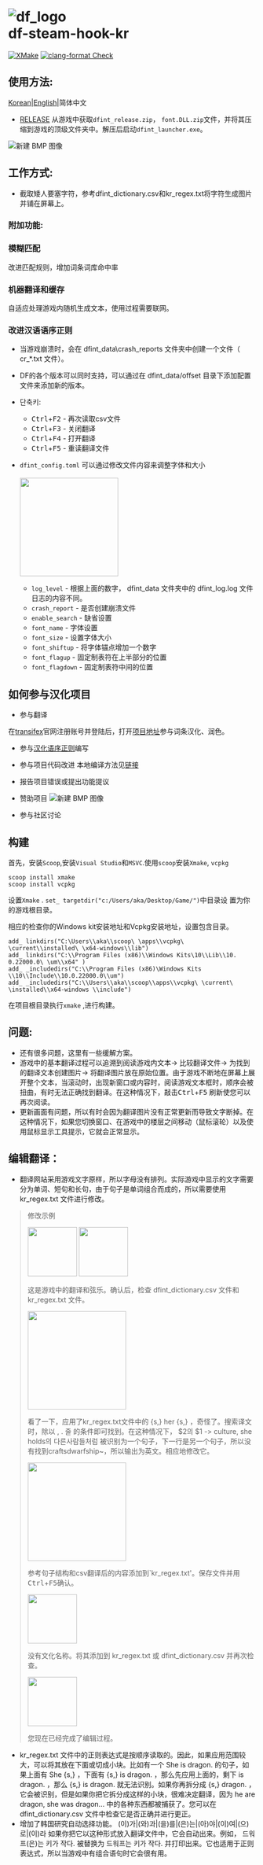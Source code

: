 # ![df_logo](https://user-images.githubusercontent.com/72431617/222708775-4f31c252-9cb0-435d-8104-2271c4d8f711.png)</br>df-steam-hook-kr

[![XMake](https://github.com/dfint/df-steam-hook/actions/workflows/xmake.yml/badge.svg)](https://github.com/dfint/df-steam-hook/actions/workflows/xmake.yml)
[![clang-format Check](https://github.com/dfint/df-steam-hook/actions/workflows/clang-format-check.yml/badge.svg)](https://github.com/dfint/df-steam-hook/actions/workflows/clang-format-check.yml)

## 使用方法:
[Korean](https://github.com/trotsky1997/df-steam-hook/blob/main/README.md)|[English](https://github.com/dfint/df-steam-hook/blob/main/README.md)|简体中文

- [RELEASE](https://github.com/Kheeman/df-steam-hook/releases) 从游戏中获取`dfint_release.zip`， `font.DLL.zip`文件，并将其压缩到游戏的顶级文件夹中。解压后启动`dfint_launcher.exe`。

![新建 BMP 图像](https://user-images.githubusercontent.com/30512160/226165993-e7628434-cb5e-4b0d-ac74-0365113ff1bb.png)

## 工作方式:

- 截取矮人要塞字符，参考dfint_dictionary.csv和kr_regex.txt将字符生成图片并铺在屏幕上。

### 附加功能:

### 模糊匹配
改进匹配规则，增加词条词库命中率
### 机器翻译和缓存
自适应处理游戏内随机生成文本，使用过程需要联网。
### 改进汉语语序正则

- 当游戏崩溃时，会在 dfint_data\crash_reports 文件夹中创建一个文件（ cr_*.txt 文件）。
- DF的各个版本可以同时支持，可以通过在 dfint_data/offset 目录下添加配置文件来添加新的版本。

- 단축키:
  - <kbd>Ctrl</kbd>+<kbd>F2</kbd> - 再次读取csv文件
  - <kbd>Ctrl</kbd>+<kbd>F3</kbd> - 关闭翻译
  - <kbd>Ctrl</kbd>+<kbd>F4</kbd> - 打开翻译
  - <kbd>Ctrl</kbd>+<kbd>F5</kbd> - 重读翻译文件

- `dfint_config.toml` 可以通过修改文件内容来调整字体和大小</br></br> <img src="https://user-images.githubusercontent.com/72431617/222711176-b8b9ceee-d0ad-40e7-86f3-27c7a2f1ee19.jpg" height="200"/></br>

  - `log_level` - 根据上面的数字， dfint_data 文件夹中的 dfint_log.log 文件日志的内容不同。
  - `crash_report` - 是否创建崩溃文件
  - `enable_search` - 缺省设置
  - `font_name` - 字体设置
  - `font_size` - 设置字体大小
  - `font_shiftup` - 将字体锚点增加一个数字
  - `font_flagup` - 固定制表符在上半部分的位置
  - `font_flagdown` - 固定制表符中间的位置





## 如何参与汉化项目
- 参与翻译

在[transifex](https://www.transifex.com/home/)官网注册账号并登陆后，打开[项目地址](https://www.transifex.com/dwarf-fortress-translation/dwarf-fortress-steam/translate/#zh-Hans/$/444386763?q=translated%3Ano)参与词条汉化、润色。

- 参与[汉化语序正则](https://github.com/trotsky1997/df-steam-hook/blob/main/config/kr_regex.txt)编写

- 参与项目代码改进
本地编译方法见[链接](https://github.com/trotsky1997/df-steam-hook/edit/main/README.md##构建)

- 报告项目错误或提出功能提议

- 赞助项目
 ![新建 BMP 图像](https://user-images.githubusercontent.com/30512160/226165993-e7628434-cb5e-4b0d-ac74-0365113ff1bb.png)

- 参与社区讨论


## 构建
首先，安装`Scoop`,安装`Visual Studio`和`MSVC`.使用`scoop`安装`Xmake`, `vcpkg`
```
scoop install xmake
scoop install vcpkg
```
设置`Xmake` .
`set_ targetdir("c:/Users/aka/Desktop/Game/")`中目录设 置为你的游戏根目录。

相应的检查你的Windows kit安装地址和Vcpkg安装地址，设置包含目录。
```
add_ linkdirs("C:\Users\\aka\\scoop\ \apps\\vcpkg\ \current\\installed\ \x64-windows\\lib")
add_ linkdirs("C:\\Program Files (x86)\\Windows Kits\10\\Lib\\10. 0.22000.0\ \um\\x64" )
add_ _includedirs("C:\\Program Files (x86)\Windows Kits \\10\\Include\\10.0.22000.0\\um")
add_ _includedirs("C:\\Users\\aka\\scoop\\apps\\vcpkg\ \current\ \installed\\x64-windows \\include")
```
在项目根目录执行`xmake` ,进行构建。

## 问题:
- 还有很多问题，这里有一些缓解方案。
- 游戏中的基本翻译过程可以追溯到阅读游戏内文本-> 比较翻译文件-> 为找到的翻译文本创建图片-> 将翻译图片放在原始位置。由于游戏不断地在屏幕上展开整个文本，当滚动时，出现新窗口或内容时，阅读游戏文本框时，顺序会被扭曲，有时无法正确找到翻译。在这种情况下，敲击<kbd>Ctrl</kbd>+<kbd>F5</kbd> 刷新使您可以再次阅读。
- 更新画面有问题，所以有时会因为翻译图片没有正常更新而导致文字断掉。在这种情况下，如果您切换窗口、在游戏中的楼层之间移动（鼠标滚轮）以及使用鼠标显示工具提示，它就会正常显示。

## 编辑翻译：
- 翻译网站采用游戏文字原样，所以字母没有排列。实际游戏中显示的文字需要分为单词、短句和长句，由于句子是单词组合而成的，所以需要使用 kr_regex.txt 文件进行修改。
 > 修改示例
 >
 > <img src="https://user-images.githubusercontent.com/72431617/222723315-475781df-a234-43ee-b9f8-583f3020a553.jpg" height="100"/>
 > <img src="https://user-images.githubusercontent.com/72431617/222723488-21861a7a-8836-4c30-be72-fa974871b715.jpg" height="100"/>
 >
 > 这是游戏中的翻译和弦乐。确认后，检查 dfint_dictionary.csv 文件和 kr_regex.txt 文件。
 >
 > <img src="https://user-images.githubusercontent.com/72431617/222725573-285e45c1-2722-412c-84f8-d14805afc82f.jpg" height="200"/>
 >
 >看了一下，应用了kr_regex.txt文件中的 {s,} her {s,} ，奇怪了。搜索译文时，除以 , . 줄 的条件即可找到。在这种情况下， $2의 $1 -> culture, she holds의 다른사람들처럼 被识别为一个句子，下一行是另一个句子，所以没有找到craftsdwarfship~，所以输出为英文。相应地修改它。
 >
 > <img src="https://user-images.githubusercontent.com/72431617/222729741-3dbf5380-5a9d-4a6c-9cf9-dadfec5f67bb.jpg" height="200"/>
 >
 > 参考句子结构和csv翻译后的内容添加到`kr_regex.txt'。保存文件并用<kbd>Ctrl</kbd>+<kbd>F5</kbd>确认。
 >
 > <img src="https://user-images.githubusercontent.com/72431617/222730805-4cd71d6d-580e-46c6-a689-387f2a4bb7db.jpg" height="100"/>
 >
 > 没有文化名称。将其添加到 kr_regex.txt 或 dfint_dictionary.csv 并再次检查。
 >
 > <img src="https://user-images.githubusercontent.com/72431617/222731714-af984d39-32b3-4a8a-af00-6e5cf633621e.jpg" height="100"/>
 >
 > 您现在已经完成了编辑过程。
- kr_regex.txt 文件中的正则表达式是按顺序读取的。因此，如果应用范围较大，可以将其放在下面或切成小块。比如有一个 She is dragon. 的句子，如果上面有 She {s,} ，下面有 {s,} is dragon. ，那么先应用上面的，剩下 is dragon. ，那么 {s,} is dragon. 就无法识别。如果你再拆分成 {s,} dragon. ，它会被识别，但是如果你把它拆分成这样的小块，很难决定翻译，因为 he are dragon, she was dragon... 中的各种东西都被捕获了。您可以在 dfint_dictionary.csv 文件中检查它是否正确并进行更正。
- 增加了韩国研究自动选择功能。 (이)가|(와)과|(을)를|(은)는|(아)야|(이)여|(으)로|(이)라 如果你把它以这种形式放入翻译文件中，它会自动出来。例如， 드워프(은)는 키가 작다. 被替换为 드워프는 키가 작다. 并打印出来。它也适用于正则表达式，所以当游戏中有组合语句时它会很有用。

